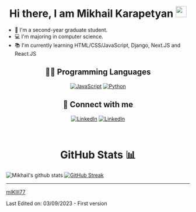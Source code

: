 <h1 align="center">Hi there, I am Mikhail Karapetyan <a href="https://github.com/mIKIII77" target="_self">
		<img src="https://media.giphy.com/media/hvRJCLFzcasrR4ia7z/giphy.gif" width="30">
	</a></h1>


- 🎒 I'm a second-year graduate student.
- 💻 I'm majoring in computer science.
- 📚 I'm currently learning HTML/CSS/JavaScript, Django, Next.JS and React.JS

<h2 align="center">👨‍💻 Programming Languages</h2>

<p align="center">
    <a href="https://github.com/mIKIII77"><img alt="JavaScript" src="https://img.shields.io/badge/JavaScript%20-%23F7DF1E.svg?logo=javascript&logoColor=black"></a>
    <a href="https://github.com/mIKIII77"><img alt="Python" src="https://img.shields.io/badge/Python%20-%2314354C.svg?logo=python&logoColor=white"></a>


<h2 align="center">🤝 Connect with me </h2>
<p align="center">
	<a href="https://www.linkedin.com/in/mikhail-karapetyan-b8243119a/"><img img src="https://img.shields.io/badge/-Mikhail_KARAPETYAN-blue?style=flat&logo=Linkedin&logoColor=white" alt="LinkedIn"/></a>
	<a href="mailto:mikhail@karap.fr"><img src="https://img.shields.io/badge/-Contact_me_via_Mail-c14438?style=flat&logo=Gmail&logoColor=white&color=BB001B" alt="LinkedIn"/></a>
</p>

<br>
  
<h1 align="center">GitHub Stats 📊</h1>
 
![Mikhail's github stats](https://github-readme-stats.vercel.app/api?username=mIKIII77&show_icons=true&theme=dracula) 
[![GitHub Streak](https://github-readme-streak-stats.herokuapp.com/?user=mIKIII77&theme=dracula)](https://git.io/streak-stats)  

<hr>
  
[mIKIII77](https://github.com/mIKIII77)

Last Edited on: 03/09/2023 - First version  
